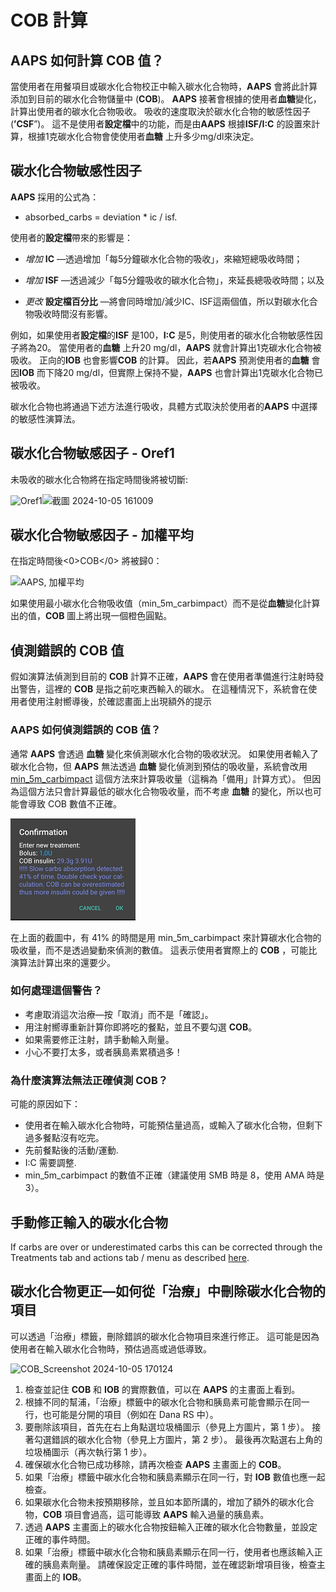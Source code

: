 # COB 計算

## AAPS 如何計算 COB 值？

當使用者在用餐項目或碳水化合物校正中輸入碳水化合物時，**AAPS** 會將此計算添加到目前的碳水化合物儲量中 (**COB**)。 **AAPS** 接著會根據的使用者**血糖**變化，計算出使用者的碳水化合物吸收。 吸收的速度取決於碳水化合物的敏感性因子 (**’CSF**”)。 這不是使用者**設定檔**中的功能，而是由**AAPS** 根據**ISF/I:C** 的設置來計算，根據1克碳水化合物會使使用者**血糖** 上升多少mg/dl來決定。

## 碳水化合物敏感性因子

**AAPS** 採用的公式為：

- absorbed_carbs = deviation * ic / isf.

使用者的**設定檔**帶來的影響是：

- _增加_ **IC** —透過增加「每5分鐘碳水化合物的吸收」，來縮短總吸收時間；

- _增加_ **ISF** —透過減少「每5分鐘吸收的碳水化合物」，來延長總吸收時間；以及

- _更改_ **設定檔百分比** —將會同時增加/減少IC、ISF這兩個值，所以對碳水化合物吸收時間沒有影響。

例如，如果使用者**設定檔**的**ISF** 是100，**I:C** 是5，則使用者的碳水化合物敏感性因子將為20。 當使用者的**血糖** 上升20 mg/dl，**AAPS** 就會計算出1克碳水化合物被吸收。 正向的**IOB** 也會影響**COB** 的計算。 因此，若**AAPS** 預測使用者的**血糖** 會因**IOB** 而下降20 mg/dl，但實際上保持不變，**AAPS** 也會計算出1克碳水化合物已被吸收。

碳水化合物也將通過下述方法進行吸收，具體方式取決於使用者的**AAPS** 中選擇的敏感性演算法。

## 碳水化合物敏感因子 - Oref1

未吸收的碳水化合物將在指定時間後將被切斷:

![Oref1](../images/cob_oref0_orange_II.png)![截圖 2024-10-05 161009](https://github.com/user-attachments/assets/e4eb93b2-bc93-462d-b4d6-854bb9264953)


## 碳水化合物敏感因子 - 加權平均

在指定時間後<0>COB</0> 將被歸0：

![AAPS, 加權平均](../images/cob_aaps2_orange_II.png)

如果使用最小碳水化合物吸收值（min_5m_carbimpact）而不是從**血糖**變化計算出的值，**COB** 圖上將出現一個橙色圓點。


## 偵測錯誤的 COB 值

假如演算法偵測到目前的 **COB** 計算不正確，**AAPS**  會在使用者準備進行注射時發出警告，這裡的 **COB** 是指之前吃東西輸入的碳水。 在這種情況下，系統會在使用者使用注射嚮導後，於確認畫面上出現額外的提示

### AAPS 如何偵測錯誤的 COB 值？

通常 __AAPS__ 會透過 **血糖** 變化來偵測碳水化合物的吸收狀況。 如果使用者輸入了碳水化合物，但 **AAPS** 無法透過 **血糖** 變化偵測到預估的吸收量，系統會改用 [min_5m_carbimpact](../SettingUpAaps/Preferences.md#min_5m_carbimpact) 這個方法來計算吸收量（這稱為「備用」計算方式）。 但因為這個方法只會計算最低的碳水化合物吸收量，而不考慮 **血糖** 的變化，所以也可能會導致 COB 數值不正確。

![錯誤 COB 值的提示](../images/Calculator_SlowCarbAbsorption.png)

在上面的截圖中，有 41% 的時間是用 min_5m_carbimpact 來計算碳水化合物的吸收量，而不是透過變動來偵測的數值。 這表示使用者實際上的 **COB** ，可能比演算法計算出來的還要少。

### 如何處理這個警告？

- 考慮取消這次治療—按「取消」而不是「確認」。
- 用注射嚮導重新計算你即將吃的餐點，並且不要勾選 **COB**。
- 如果需要修正注射，請手動輸入劑量。
- 小心不要打太多，或者胰島素累積過多！


### 為什麼演算法無法正確偵測 COB？

可能的原因如下：
- 使用者在輸入碳水化合物時，可能預估量過高，或輸入了碳水化合物，但剩下過多餐點沒有吃完。
- 先前餐點後的活動/運動.
- I:C 需要調整.
- min_5m_carbimpact 的數值不正確（建議使用 SMB 時是 8，使用 AMA 時是3）。


## 手動修正輸入的碳水化合物

If carbs are over or underestimated carbs this can be corrected through the Treatments tab and actions tab / menu as described [here](../DailyLifeWithAaps/AapsScreens.md#bolus--carbs).


## 碳水化合物更正—如何從「治療」中刪除碳水化合物的項目


可以透過「治療」標籤，刪除錯誤的碳水化合物項目來進行修正。 這可能是因為使用者在輸入碳水化合物時，預估過高或過低導致。

![COB_Screenshot 2024-10-05 170124](https://github.com/user-attachments/assets/e123d85d-907e-4545-bf1b-09fee4d42555)

1. 檢查並記住 **COB** 和 **IOB** 的實際數值，可以在 **AAPS** 的主畫面上看到。
2. 根據不同的幫浦，「治療」標籤中的碳水化合物和胰島素可能會顯示在同一行，也可能是分開的項目（例如在 Dana RS 中）。
3. 要刪除該項目，首先在右上角點選垃圾桶圖示（參見上方圖片，第 1 步）。 接著勾選錯誤的碳水化合物（參見上方圖片，第 2 步）。 最後再次點選右上角的垃圾桶圖示（再次執行第 1 步）。
4. 確保碳水化合物已成功移除，請再次檢查 **AAPS** 主畫面上的 **COB**。
5. 如果「治療」標籤中碳水化合物和胰島素顯示在同一行，對 **IOB** 數值也應一起檢查。
6. 如果碳水化合物未按預期移除，並且如本節所講的，增加了額外的碳水化合物，**COB** 項目會過高，這可能導致 **AAPS** 輸入過量的胰島素。
7. 透過 **AAPS** 主畫面上的碳水化合物按鈕輸入正確的碳水化合物數量，並設定正確的事件時間。
8. 如果「治療」標籤中碳水化合物和胰島素顯示在同一行，使用者也應該輸入正確的胰島素劑量。 請確保設定正確的事件時間，並在確認新增項目後，檢查主畫面上的 **IOB**。

